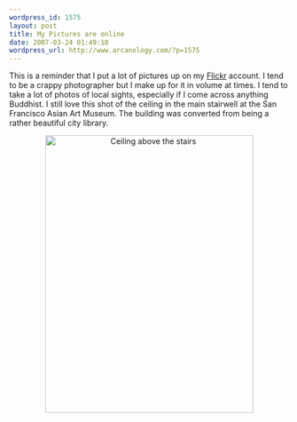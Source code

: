 ```yaml
--- 
wordpress_id: 1575
layout: post
title: My Pictures are online
date: 2007-03-24 01:49:10
wordpress_url: http://www.arcanology.com/?p=1575
---
```

This is a reminder that I put a lot of pictures up on my <a href="http://www.flickr.com/photos/albill/">Flickr</a> account. I tend to be a crappy photographer but I make up for it in volume at times. I tend to take a lot of photos of local sights, especially if I come across anything Buddhist. I still love this shot of the ceiling in the main stairwell at the San Francisco Asian Art Museum. The building was converted from being a rather beautiful city library. <div align="center">
                                                                                                                                                                                                                                                                                                                                                                                                                                                                                                                                                                                                                                                                                                                                                                                                                                                          <a href="http://www.flickr.com/photos/albill/364208238/" title="Photo Sharing"><img src="http://farm1.static.flickr.com/130/364208238_dc2212762a.jpg" width="375" height="500" alt="Ceiling above the stairs" /></a>
                                                                                                                                                                                                                                                                                                                                                                                                                                                                                                                                                                                                                                                                                                                                                                                                                                                        </div>